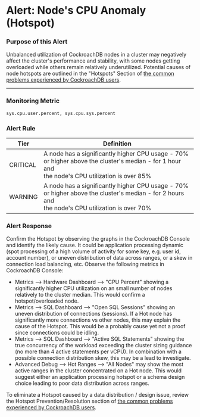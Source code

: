 # Alert: Node's CPU Anomaly (Hotspot)

### Purpose of this Alert

Unbalanced utilization of CockroachDB nodes in a cluster may negatively affect the cluster's performance and stability, with some nodes getting overloaded while others remain relatively underutilized. Potential causes of node hotspots are outlined in the "Hotspots" Section of [the common problems experienced by CockroachDB users](../most-common-problems/README.md).



------

### Monitoring Metric

```
sys.cpu.user.percent, sys.cpu.sys.percent
```



### Alert Rule

| Tier     | Definition                                                   |
| -------- | ------------------------------------------------------------ |
| CRITICAL | A node has a significantly higher CPU usage - 70% or higher above the cluster's median - for 1 hour<br/>and<br/>the node's CPU utilization is over 85% |
| WARNING  | A node has a significantly higher CPU usage  - 70% or higher above the cluster's median -  for 2 hours<br/>and<br/>the node's CPU utilization is over 70% |




### Alert Response

Confirm the Hotspot by observing the graphs in the CockroachDB Console and identify the likely cause. It could be application processing dynamic (spot processing of a high volume of activity for some key, e.g. user id, account number), or uneven distribution of data across ranges, or a skew in connection load balancing, etc.  Observe the following metrics in CockroachDB Console:

- Metrics --> Hardware Dashboard --> "CPU Percent" showing a significantly higher CPU utilization on an small number of nodes relatively to the cluster median. This would confirm a hotspot/overloaded node.
- Metrics --> SQL Dashboard --> "Open SQL Sessions" showing an uneven distribution of connections (sessions). If a Hot node has significantly more connections vs other nodes, this may explain the cause of the Hotspot. This would be a probably cause yet not a proof since connections could be idling.
- Metrics --> SQL Dashboard --> "Active SQL Statements" showing the true concurrency of the workload exceeding the cluster sizing guidance (no more than 4 active statements per vCPU). In combination with a possible connection distribution skew, this may be a lead to investigate.
- Advanced Debug --> Hot Ranges --> "All Nodes" may show the most active ranges in the cluster concentrated on a Hot node. This would suggest either an application processing hotspot or a schema design choice leading to poor data distribution across ranges.

To eliminate a Hotspot caused by a data distribution / design issue, review the Hotspot Prevention/Resolution section of [the common problems experienced by CockroachDB users](../most-common-problems/README.md).

